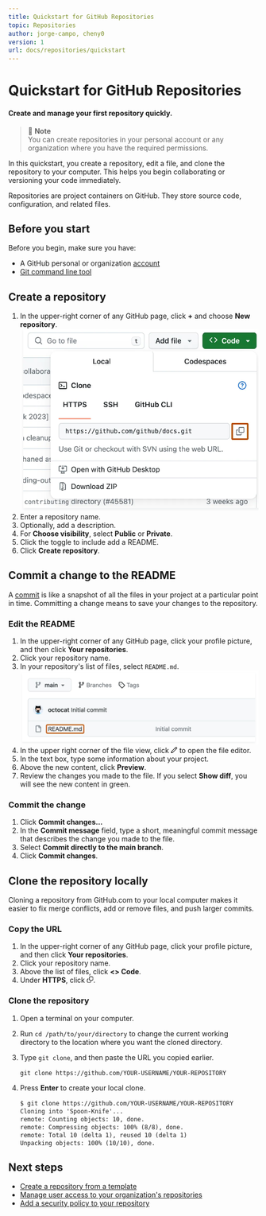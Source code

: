 ```yaml
---
title: Quickstart for GitHub Repositories
topic: Repositories
author: jorge-campo, cheny0
version: 1
url: docs/repositories/quickstart
---
```


<!-- This document is an example for the concept template. It is not a real document and should be used for illustration purposes only. -->

# Quickstart for GitHub Repositories

#### Create and manage your first repository quickly.

> 📒 **Note**  
> You can create repositories in your personal account or any organization where you have the required permissions.

In this quickstart, you create a repository, edit a file, and clone the repository to your computer. This helps you begin collaborating or versioning your code immediately.

Repositories are project containers on GitHub. They store source code, configuration, and related files.

## Before you start

Before you begin, make sure you have:

- A GitHub personal or organization [account](https://docs.github.com/en/get-started/learning-about-github/types-of-github-accounts)
- [Git command line tool](https://git-scm.com/)

## Create a repository

1. In the upper-right corner of any GitHub page, click **+** and choose **New repository**.  
    ![An image showing the new repository option](./quickstart-example/create-a-repository-step-1.png)
2. Enter a repository name.  
3. Optionally, add a description.  
4. For **Choose visibility**, select **Public** or **Private**.
5. Click the toggle to include add a README.
6. Click **Create repository**.   

## Commit a change to the README

A [commit](https://docs.github.com/en/get-started/learning-about-github/github-glossary#commit) is like a snapshot of all the files in your project at a particular point in time. Committing a change means to save your changes to the repository.

### Edit the README

1. In the upper-right corner of any GitHub page, click your profile picture, and then click **Your repositories**.
2. Click your repository name.
3. In your repository's list of files, select `README.md`.
    ![An image showing the README.md file in the file list](./quickstart-example/edit-the-readme-step-3.png)
4. In the upper right corner of the file view, click ![Edit icon](./quickstart-example/edit-icon.png) to open the file editor.
5. In the text box, type some information about your project.
6. Above the new content, click **Preview**.
7. Review the changes you made to the file. If you select **Show diff**, you will see the new content in green.

### Commit the change

1. Click **Commit changes...**
2. In the **Commit message** field, type a short, meaningful commit message that describes the change you made to the file.
3. Select **Commit directly to the main branch**.
4. Click **Commit changes**.

## Clone the repository locally

Cloning a repository from GitHub.com to your local computer makes it easier to fix merge conflicts, add or remove files, and push larger commits.

### Copy the URL

1. In the upper-right corner of any GitHub page, click your profile picture, and then click **Your repositories**.
2. Click your repository name.
3. Above the list of files, click **<> Code**.
4. Under **HTTPS**, click ![Copy icon](./quickstart-example/copy-icon.png).

### Clone the repository

1. Open a terminal on your computer.
2. Run `cd /path/to/your/directory` to change the current working directory to the location where you want the cloned directory.
3. Type `git clone`, and then paste the URL you copied earlier.

    ```shell
    git clone https://github.com/YOUR-USERNAME/YOUR-REPOSITORY
    ```

4. Press **Enter** to create your local clone.

    ```text
    $ git clone https://github.com/YOUR-USERNAME/YOUR-REPOSITORY
    Cloning into 'Spoon-Knife'...
    remote: Counting objects: 10, done.
    remote: Compressing objects: 100% (8/8), done.
    remote: Total 10 (delta 1), reused 10 (delta 1)
    Unpacking objects: 100% (10/10), done.
    ```

## Next steps

- [Create a repository from a template](https://docs.github.com/en/repositories/creating-and-managing-repositories/creating-a-repository-from-a-template)
- [Manage user access to your organization's repositories](https://docs.github.com/en/organizations/managing-user-access-to-your-organizations-repositories)
- [Add a security policy to your repository](https://docs.github.com/en/code-security/getting-started/adding-a-security-policy-to-your-repository)
